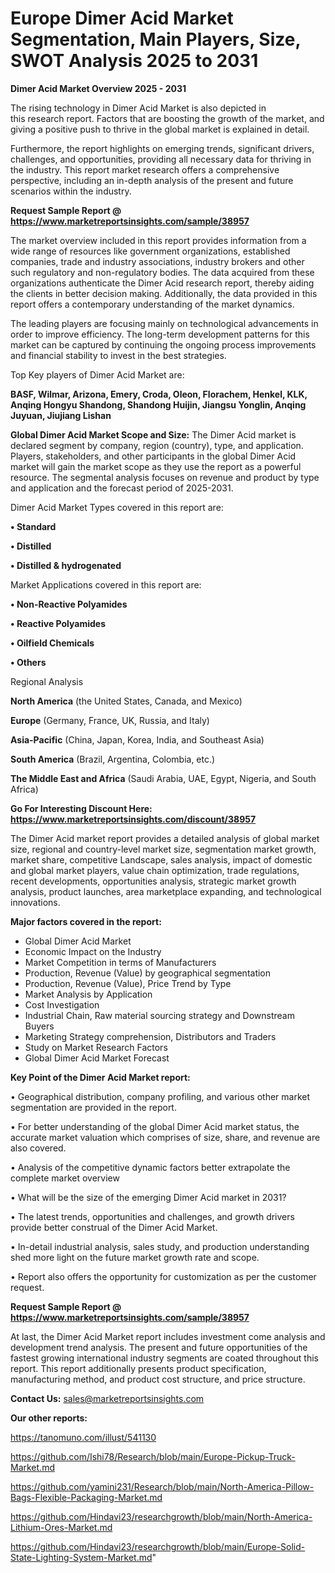 # Europe Dimer Acid Market Segmentation, Main Players, Size, SWOT Analysis 2025 to 2031

<Strong> Dimer Acid Market Overview 2025 - 2031</strong>

The rising technology in Dimer Acid Market is also depicted in this research report. Factors that are boosting the growth of the market, and giving a positive push to thrive in the global market is explained in detail.

Furthermore, the report highlights on emerging trends, significant drivers, challenges, and opportunities, providing all necessary data for thriving in the industry. This report market research offers a comprehensive perspective, including an in-depth analysis of the present and future scenarios within the industry.

<strong>Request Sample Report @ <a href=https://www.marketreportsinsights.com/sample/38957>https://www.marketreportsinsights.com/sample/38957</a></strong>

The market overview included in this report provides information from a wide range of resources like government organizations, established companies, trade and industry associations, industry brokers and other such regulatory and non-regulatory bodies. The data acquired from these organizations authenticate the Dimer Acid research report, thereby aiding the clients in better decision making. Additionally, the data provided in this report offers a contemporary understanding of the market dynamics.

The leading players are focusing mainly on technological advancements in order to improve efficiency. The long-term development patterns for this market can be captured by continuing the ongoing process improvements and financial stability to invest in the best strategies.

Top Key players of Dimer Acid Market are:

<strong>BASF, Wilmar, Arizona, Emery, Croda, Oleon, Florachem, Henkel, KLK, Anqing Hongyu Shandong, Shandong Huijin, Jiangsu Yonglin, Anqing Juyuan, Jiujiang Lishan</strong>

<strong><b>Global Dimer Acid Market Scope and Size:</b></strong>
The Dimer Acid market is declared segment by company, region (country), type, and application. Players, stakeholders, and other participants in the global Dimer Acid market will gain the market scope as they use the report as a powerful resource. The segmental analysis focuses on revenue and product by type and application and the forecast period of 2025-2031.

Dimer Acid Market Types covered in this report are:

<strong>•  Standard

•  Distilled

•  Distilled & hydrogenated</strong>

Market Applications covered in this report are:

<strong>•  Non-Reactive Polyamides

•  Reactive Polyamides

•  Oilfield Chemicals

•  Others</strong> 

Regional Analysis

<strong>North America</strong> (the United States, Canada, and Mexico)

<strong>Europe</strong> (Germany, France, UK, Russia, and Italy)

<strong>Asia-Pacific</strong> (China, Japan, Korea, India, and Southeast Asia)

<strong>South America</strong> (Brazil, Argentina, Colombia, etc.)

<strong>The Middle East and Africa</strong> (Saudi Arabia, UAE, Egypt, Nigeria, and South Africa)

<strong>Go For Interesting Discount Here: <a href=https://www.marketreportsinsights.com/discount/38957>https://www.marketreportsinsights.com/discount/38957</a></strong>

The Dimer Acid market report provides a detailed analysis of global market size, regional and country-level market size, segmentation market growth, market share, competitive Landscape, sales analysis, impact of domestic and global market players, value chain optimization, trade regulations, recent developments, opportunities analysis, strategic market growth analysis, product launches, area marketplace expanding, and technological innovations.

<strong><b>Major factors covered in the report:</b></strong>
<ul>
  <li>Global Dimer Acid Market </li>
  <li>Economic Impact on the Industry</li>
  <li>Market Competition in terms of Manufacturers</li>
  <li>Production, Revenue (Value) by geographical segmentation</li>
  <li>Production, Revenue (Value), Price Trend by Type</li>
  <li>Market Analysis by Application</li>
  <li>Cost Investigation</li>
  <li>Industrial Chain, Raw material sourcing strategy and Downstream Buyers</li>
  <li>Marketing Strategy comprehension, Distributors and Traders</li>
  <li>Study on Market Research Factors</li>
  <li>Global Dimer Acid Market Forecast</li>
</ul>

<strong><b>Key Point of the Dimer Acid Market report:</b></strong>

• Geographical distribution, company profiling, and various other market segmentation are provided in the report.

• For better understanding of the global Dimer Acid market status, the accurate market valuation which comprises of size, share, and revenue are also covered.

• Analysis of the competitive dynamic factors better extrapolate the complete market overview

• What will be the size of the emerging Dimer Acid market in 2031?

• The latest trends, opportunities and challenges, and growth drivers provide better construal of the Dimer Acid Market.

• In-detail industrial analysis, sales study, and production understanding shed more light on the future market growth rate and scope.

• Report also offers the opportunity for customization as per the customer request.

<strong>Request Sample Report @ <a href=https://www.marketreportsinsights.com/sample/38957>https://www.marketreportsinsights.com/sample/38957</a></strong>

At last, the Dimer Acid Market report includes investment come analysis and development trend analysis. The present and future opportunities of the fastest growing international industry segments are coated throughout this report. This report additionally presents product specification, manufacturing method, and product cost structure, and price structure.

<strong>Contact Us:</strong>
sales@marketreportsinsights.com

<strong>Our other reports:</strong>

<a href=https://tanomuno.com/illust/541130>https://tanomuno.com/illust/541130</a>

<a href=https://github.com/Ishi78/Research/blob/main/Europe-Pickup-Truck-Market.md>https://github.com/Ishi78/Research/blob/main/Europe-Pickup-Truck-Market.md</a>

<a href=https://github.com/yamini231/Research/blob/main/North-America-Pillow-Bags-Flexible-Packaging-Market.md>https://github.com/yamini231/Research/blob/main/North-America-Pillow-Bags-Flexible-Packaging-Market.md</a>

<a href=https://github.com/Hindavi23/researchgrowth/blob/main/North-America-Lithium-Ores-Market.md>https://github.com/Hindavi23/researchgrowth/blob/main/North-America-Lithium-Ores-Market.md</a>

<a href=https://github.com/Hindavi23/researchgrowth/blob/main/Europe-Solid-State-Lighting-System-Market.md>https://github.com/Hindavi23/researchgrowth/blob/main/Europe-Solid-State-Lighting-System-Market.md</a>"
